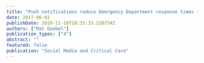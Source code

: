 ```yaml
---
title: "Push notifications reduce Emergency Department response times to pre-hospital ST-segment myocardial infarction"
date: 2017-06-01
publishDate: 2019-11-10T18:33:33.220754Z
authors: ["Mat Goebel"]
publication_types: ["4"]
abstract: ""
featured: false
publication: "Social Media and Critical Care"
---
```


